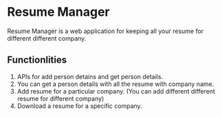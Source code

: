 # Resume Manager
Resume Manager is a web application for keeping all your resume for different different company.

## Functionlities
1. APIs for add person detains and get person details.
2. You can get a person details with all the resume with company name.
3. Add resume for a particular company. (You can add different different resume for different company)
4. Download a resume for a specific company.
